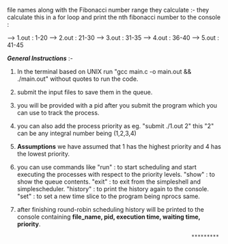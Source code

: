 file names along with the Fibonacci number range they calculate :-
they calculate this in a for loop and print the nth fibonacci number to the console :

-->   1.out : 1-20
-->   2.out : 21-30
-->   3.out : 31-35
-->   4.out : 36-40
-->   5.out : 41-45


_**General Instructions**_ :-

1. In the terminal based on UNIX run "gcc main.c -o main.out && ./main.out" without quotes to run the code.
2. submit the input files to save them in the queue.
3. you will be provided with a pid after you submit the program which you can use to track the process.
3. you can also add the process priority as eg. "submit ./1.out 2" this "2" can be any integral number being (1,2,3,4)
4. **Assumptions** we have assumed that 1 has the highest priority and 4 has the lowest priority.
5. you can use commands like
            "run"     : to start scheduling and start executing the processes with respect to the priority levels.
            "show"    : to show the queue contents.
            "exit"    : to exit from the simpleshell and simplescheduler.
            "history" : to print the history again to the console.
            "set"     : to set a new time slice to the program being nprocs same.
6. after finishing round-robin scheduling history will be printed to the console containing 
    **file_name, pid, execution time, waiting time, priority**.

                                                                *********
